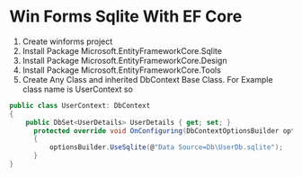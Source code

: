 # Win Forms Sqlite With EF Core
1. Create winforms project
2. Install Package Microsoft.EntityFrameworkCore.Sqlite
3. Install Package Microsoft.EntityFrameworkCore.Design 
4. Install Package Microsoft.EntityFrameworkCore.Tools
5. Create Any Class and inherited DbContext Base Class. For Example  class name is UserContext so 
  ```C#
  public class UserContext: DbContext
  {
      public DbSet<UserDetails> UserDetails { get; set; }
        protected override void OnConfiguring(DbContextOptionsBuilder optionsBuilder)
        {
            optionsBuilder.UseSqlite(@"Data Source=Db\UserDb.sqlite");
        }
  }
  ```

